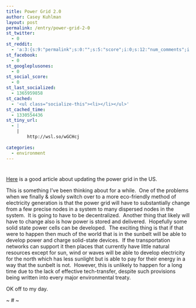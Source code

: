 ```yaml
---
title: Power Grid 2.0
author: Casey Kuhlman
layout: post
permalink: /entry/power-grid-2-0
st_twitter:
  - 0
st_reddit:
  - 'a:3:{s:9:"permalink";s:0:"";s:5:"score";i:0;s:12:"num_comments";i:0;}'
st_facebook:
  - 0
st_googleplusones:
  - 0
st_social_score:
  - 0
st_last_socialized:
  - 1365959858
st_cached:
  - '<ul class="socialize-this"><li></li></ul>'
st_cached_time:
  - 1330554436
st_tiny_url:
  - |
    |
        http://wsl.so/wGCHcj
        
categories:
  - environment
---
```

# 

[Here][1] is a good article about updating the power grid in the US.  

 [1]: http://www.triplepundit.com/pages/wheres-my-wind-outdated-grid-t-003285.php

This is something I’ve been thinking about for a while.  One of the problems when we finally & slowly switch over to a more eco-friendly method of electricity generation is that the power grid will have to substantially change from a few precise nodes in a system to many dispersed nodes in the system.  It is going to have to be decentralized.  Another thing that likely will have to change also is how power is stored and delivered.  Hopefully some solid state power cells can be developed.  The exciting thing is that if that were to happen then much of the world that is in the sunbelt will be able to develop power and charge solid-state devices.  If the transportation networks can support it then places that currently have little natural resources except for sun, wind or waves will be able to develop electricity for the north which has less sunlight but is able to pay for their energy in a way that the sunbelt is not.  However, this is unlikely to happen for a long time due to the lack of effective tech-transfer, despite such provisions being written into every major environmental treaty.  

OK off to my day.

~ # ~